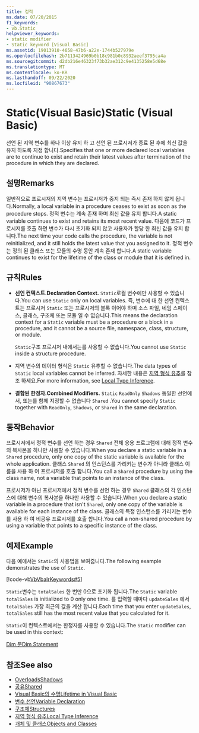 ```yaml
---
title: 정적
ms.date: 07/20/2015
f1_keywords:
- vb.Static
helpviewer_keywords:
- static modifier
- Static keyword [Visual Basic]
ms.assetid: 19013910-4658-47b6-a22e-1744b527979e
ms.openlocfilehash: 2b7113424969b0b18c981b0c8932aeef3795ca4a
ms.sourcegitcommit: d2db216e46323f73b32ae312c9e4135258e5d68e
ms.translationtype: MT
ms.contentlocale: ko-KR
ms.lasthandoff: 09/22/2020
ms.locfileid: "90867673"
---
```

# <a name="static-visual-basic"></a><span data-ttu-id="f921b-102">Static(Visual Basic)</span><span class="sxs-lookup"><span data-stu-id="f921b-102">Static (Visual Basic)</span></span>

<span data-ttu-id="f921b-103">선언 된 지역 변수를 하나 이상 유지 하 고 선언 된 프로시저가 종료 된 후에 최신 값을 유지 하도록 지정 합니다.</span><span class="sxs-lookup"><span data-stu-id="f921b-103">Specifies that one or more declared local variables are to continue to exist and retain their latest values after termination of the procedure in which they are declared.</span></span>  
  
## <a name="remarks"></a><span data-ttu-id="f921b-104">설명</span><span class="sxs-lookup"><span data-stu-id="f921b-104">Remarks</span></span>  

 <span data-ttu-id="f921b-105">일반적으로 프로시저의 지역 변수는 프로시저가 중지 되는 즉시 존재 하지 않게 됩니다.</span><span class="sxs-lookup"><span data-stu-id="f921b-105">Normally, a local variable in a procedure ceases to exist as soon as the procedure stops.</span></span> <span data-ttu-id="f921b-106">정적 변수는 계속 존재 하며 최신 값을 유지 합니다.</span><span class="sxs-lookup"><span data-stu-id="f921b-106">A static variable continues to exist and retains its most recent value.</span></span> <span data-ttu-id="f921b-107">다음에 코드가 프로시저를 호출 하면 변수가 다시 초기화 되지 않고 사용자가 할당 한 최신 값을 유지 합니다.</span><span class="sxs-lookup"><span data-stu-id="f921b-107">The next time your code calls the procedure, the variable is not reinitialized, and it still holds the latest value that you assigned to it.</span></span> <span data-ttu-id="f921b-108">정적 변수는 정의 된 클래스 또는 모듈의 수명 동안 계속 존재 합니다.</span><span class="sxs-lookup"><span data-stu-id="f921b-108">A static variable continues to exist for the lifetime of the class or module that it is defined in.</span></span>  
  
## <a name="rules"></a><span data-ttu-id="f921b-109">규칙</span><span class="sxs-lookup"><span data-stu-id="f921b-109">Rules</span></span>  
  
- <span data-ttu-id="f921b-110">**선언 컨텍스트.**</span><span class="sxs-lookup"><span data-stu-id="f921b-110">**Declaration Context.**</span></span> <span data-ttu-id="f921b-111">`Static`로컬 변수에만 사용할 수 있습니다.</span><span class="sxs-lookup"><span data-stu-id="f921b-111">You can use `Static` only on local variables.</span></span> <span data-ttu-id="f921b-112">즉, 변수에 대 한 선언 컨텍스트는 프로시저 `Static` 또는 프로시저의 블록 이어야 하며 소스 파일, 네임 스페이스, 클래스, 구조체 또는 모듈 일 수 없습니다.</span><span class="sxs-lookup"><span data-stu-id="f921b-112">This means the declaration context for a `Static` variable must be a procedure or a block in a procedure, and it cannot be a source file, namespace, class, structure, or module.</span></span>  
  
     <span data-ttu-id="f921b-113">`Static`구조 프로시저 내에서는를 사용할 수 없습니다.</span><span class="sxs-lookup"><span data-stu-id="f921b-113">You cannot use `Static` inside a structure procedure.</span></span>  
  
- <span data-ttu-id="f921b-114">지역 변수의 데이터 형식은 `Static` 유추할 수 없습니다.</span><span class="sxs-lookup"><span data-stu-id="f921b-114">The data types of `Static` local variables cannot be inferred.</span></span> <span data-ttu-id="f921b-115">자세한 내용은 [지역 형식 유추](../../programming-guide/language-features/variables/local-type-inference.md)를 참조 하세요.</span><span class="sxs-lookup"><span data-stu-id="f921b-115">For more information, see [Local Type Inference](../../programming-guide/language-features/variables/local-type-inference.md).</span></span>  
  
- <span data-ttu-id="f921b-116">**결합된 한정자.**</span><span class="sxs-lookup"><span data-stu-id="f921b-116">**Combined Modifiers.**</span></span> <span data-ttu-id="f921b-117">`Static` `ReadOnly` `Shadows` 동일한 선언에서, 또는를 함께 지정할 수 없습니다 `Shared` .</span><span class="sxs-lookup"><span data-stu-id="f921b-117">You cannot specify `Static` together with `ReadOnly`, `Shadows`, or `Shared` in the same declaration.</span></span>  
  
## <a name="behavior"></a><span data-ttu-id="f921b-118">동작</span><span class="sxs-lookup"><span data-stu-id="f921b-118">Behavior</span></span>  

 <span data-ttu-id="f921b-119">프로시저에서 정적 변수를 선언 하는 경우 `Shared` 전체 응용 프로그램에 대해 정적 변수의 복사본을 하나만 사용할 수 있습니다.</span><span class="sxs-lookup"><span data-stu-id="f921b-119">When you declare a static variable in a `Shared` procedure, only one copy of the static variable is available for the whole application.</span></span> <span data-ttu-id="f921b-120">클래스 `Shared` 의 인스턴스를 가리키는 변수가 아니라 클래스 이름을 사용 하 여 프로시저를 호출 합니다.</span><span class="sxs-lookup"><span data-stu-id="f921b-120">You call a `Shared` procedure by using the class name, not a variable that points to an instance of the class.</span></span>  
  
 <span data-ttu-id="f921b-121">프로시저가 아닌 프로시저에서 정적 변수를 선언 하는 경우 `Shared` 클래스의 각 인스턴스에 대해 변수의 복사본을 하나만 사용할 수 있습니다.</span><span class="sxs-lookup"><span data-stu-id="f921b-121">When you declare a static variable in a procedure that isn't `Shared`, only one copy of the variable is available for each instance of the class.</span></span> <span data-ttu-id="f921b-122">클래스의 특정 인스턴스를 가리키는 변수를 사용 하 여 비공유 프로시저를 호출 합니다.</span><span class="sxs-lookup"><span data-stu-id="f921b-122">You call a non-shared procedure by using a variable that points to a specific instance of the class.</span></span>  
  
## <a name="example"></a><span data-ttu-id="f921b-123">예제</span><span class="sxs-lookup"><span data-stu-id="f921b-123">Example</span></span>  

 <span data-ttu-id="f921b-124">다음 예에서는 `Static`의 사용법을 보여줍니다.</span><span class="sxs-lookup"><span data-stu-id="f921b-124">The following example demonstrates the use of `Static`.</span></span>  
  
 [!code-vb[VbVbalrKeywords#5](~/samples/snippets/visualbasic/VS_Snippets_VBCSharp/VbVbalrKeywords/VB/Class1.vb#5)]  
  
 <span data-ttu-id="f921b-125">`Static`변수는 `totalSales` 한 번만 0으로 초기화 됩니다.</span><span class="sxs-lookup"><span data-stu-id="f921b-125">The `Static` variable `totalSales` is initialized to 0 only one time.</span></span> <span data-ttu-id="f921b-126">를 입력할 때마다 `updateSales` 에서 `totalSales` 가장 최근의 값을 계산 합니다.</span><span class="sxs-lookup"><span data-stu-id="f921b-126">Each time that you enter `updateSales`, `totalSales` still has the most recent value that you calculated for it.</span></span>  
  
 <span data-ttu-id="f921b-127">`Static`이 컨텍스트에서는 한정자를 사용할 수 있습니다.</span><span class="sxs-lookup"><span data-stu-id="f921b-127">The `Static` modifier can be used in this context:</span></span>  
  
 [<span data-ttu-id="f921b-128">Dim 문</span><span class="sxs-lookup"><span data-stu-id="f921b-128">Dim Statement</span></span>](../statements/dim-statement.md)  
  
## <a name="see-also"></a><span data-ttu-id="f921b-129">참조</span><span class="sxs-lookup"><span data-stu-id="f921b-129">See also</span></span>

- [<span data-ttu-id="f921b-130">Overloads</span><span class="sxs-lookup"><span data-stu-id="f921b-130">Shadows</span></span>](shadows.md)
- [<span data-ttu-id="f921b-131">공유</span><span class="sxs-lookup"><span data-stu-id="f921b-131">Shared</span></span>](shared.md)
- [<span data-ttu-id="f921b-132">Visual Basic의 수명</span><span class="sxs-lookup"><span data-stu-id="f921b-132">Lifetime in Visual Basic</span></span>](../../programming-guide/language-features/declared-elements/lifetime.md)
- [<span data-ttu-id="f921b-133">변수 선언</span><span class="sxs-lookup"><span data-stu-id="f921b-133">Variable Declaration</span></span>](../../programming-guide/language-features/variables/variable-declaration.md)
- [<span data-ttu-id="f921b-134">구조체</span><span class="sxs-lookup"><span data-stu-id="f921b-134">Structures</span></span>](../../programming-guide/language-features/data-types/structures.md)
- [<span data-ttu-id="f921b-135">지역 형식 유추</span><span class="sxs-lookup"><span data-stu-id="f921b-135">Local Type Inference</span></span>](../../programming-guide/language-features/variables/local-type-inference.md)
- [<span data-ttu-id="f921b-136">개체 및 클래스</span><span class="sxs-lookup"><span data-stu-id="f921b-136">Objects and Classes</span></span>](../../programming-guide/language-features/objects-and-classes/index.md)
